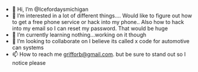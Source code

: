 - 👋 Hi, I’m @Icefordaysmichigan
- 👀 I’m interested in a lot of different things.... Would like to figure out how to get a free phone service or hack into my phone.. Also how to hack into my email so I can reset my password. That would be huge
- 🌱 I’m currently learning nothing...working on it though
- 💞️ I’m looking to collaborate on I believe its called x code for automotive can systems
- 📫 How to reach me grifforb@gmail.com.   but be sure to stand out so I notice please

<!---
Icefordaysmichigan/Icefordaysmichigan is a ✨ special ✨ repository because its `README.md` (this file) appears on your GitHub profile.
You can click the Preview link to take a look at your changes.
--->

